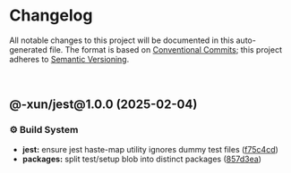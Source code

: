 # Changelog

All notable changes to this project will be documented in this auto-generated
file. The format is based on [Conventional Commits][1];
this project adheres to [Semantic Versioning][2].

<br />

## @-xun/jest\@1.0.0 (2025-02-04)

### ⚙️ Build System

- **jest:** ensure jest haste-map utility ignores dummy test files ([f75c4cd][3])
- **packages:** split test/setup blob into distinct packages ([857d3ea][4])

[1]: https://conventionalcommits.org
[2]: https://semver.org
[3]: https://github.com/Xunnamius/test-utils/commit/f75c4cd929f5d1720d466436ad2ee5c68cced170
[4]: https://github.com/Xunnamius/test-utils/commit/857d3eac80084608a88cbc27476cbe23e155ce7d
